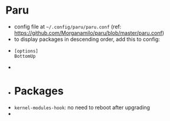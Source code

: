 # Paru
- config file at `~/.config/paru/paru.conf` (ref: https://github.com/Morganamilo/paru/blob/master/paru.conf)
- to display packages in descending order, add this to config:
- ```
  [options]
  BottomUp
  ```
-
- # Packages
- `kernel-modules-hook`: no need to reboot after upgrading
-